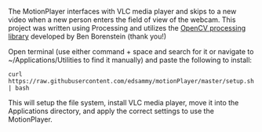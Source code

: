 The MotionPlayer interfaces with VLC media player and skips to a new video when a new person enters the field of view of the webcam. This project was written using Processing and utilizes the [OpenCV processing library](https://github.com/atduskgreg/opencv-processing) developed by Ben Borenstein (thank you!) 

Open terminal (use either command + space and search for it or navigate to ~/Applications/Utilities to find it manually) and paste the following to install:
```
curl https://raw.githubusercontent.com/edsammy/motionPlayer/master/setup.sh | bash
```
This will setup the file system, install VLC media player, move it into the Applications directory, and apply the correct settings to use the MotionPlayer.
